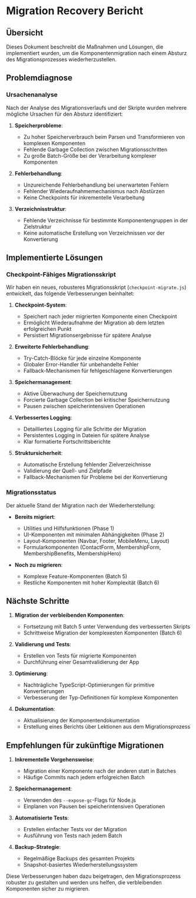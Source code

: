 # Migration Recovery Bericht

## Übersicht

Dieses Dokument beschreibt die Maßnahmen und Lösungen, die implementiert wurden, um die Komponentenmigration nach einem Absturz des Migrationsprozesses wiederherzustellen.

## Problemdiagnose

### Ursachenanalyse

Nach der Analyse des Migrationsverlaufs und der Skripte wurden mehrere mögliche Ursachen für den Absturz identifiziert:

1. **Speicherprobleme**:
   - Zu hoher Speicherverbrauch beim Parsen und Transformieren von komplexen Komponenten
   - Fehlende Garbage Collection zwischen Migrationsschritten
   - Zu große Batch-Größe bei der Verarbeitung komplexer Komponenten

2. **Fehlerbehandlung**:
   - Unzureichende Fehlerbehandlung bei unerwarteten Fehlern
   - Fehlender Wiederaufnahmemechanismus nach Abstürzen
   - Keine Checkpoints für inkrementelle Verarbeitung

3. **Verzeichnisstruktur**:
   - Fehlende Verzeichnisse für bestimmte Komponentengruppen in der Zielstruktur
   - Keine automatische Erstellung von Verzeichnissen vor der Konvertierung

## Implementierte Lösungen

### Checkpoint-Fähiges Migrationsskript

Wir haben ein neues, robusteres Migrationsskript (`checkpoint-migrate.js`) entwickelt, das folgende Verbesserungen beinhaltet:

1. **Checkpoint-System**:
   - Speichert nach jeder migrierten Komponente einen Checkpoint
   - Ermöglicht Wiederaufnahme der Migration ab dem letzten erfolgreichen Punkt
   - Persistiert Migrationsergebnisse für spätere Analyse

2. **Erweiterte Fehlerbehandlung**:
   - Try-Catch-Blöcke für jede einzelne Komponente
   - Globaler Error-Handler für unbehandelte Fehler
   - Fallback-Mechanismen für fehlgeschlagene Konvertierungen

3. **Speichermanagement**:
   - Aktive Überwachung der Speichernutzung
   - Forcierte Garbage Collection bei kritischer Speichernutzung
   - Pausen zwischen speicherintensiven Operationen

4. **Verbessertes Logging**:
   - Detailliertes Logging für alle Schritte der Migration
   - Persistentes Logging in Dateien für spätere Analyse
   - Klar formatierte Fortschrittsberichte

5. **Struktursicherheit**:
   - Automatische Erstellung fehlender Zielverzeichnisse
   - Validierung der Quell- und Zielpfade
   - Fallback-Mechanismen für Probleme bei der Konvertierung

### Migrationsstatus

Der aktuelle Stand der Migration nach der Wiederherstellung:

- **Bereits migriert**:
  - Utilities und Hilfsfunktionen (Phase 1)
  - UI-Komponenten mit minimalen Abhängigkeiten (Phase 2)
  - Layout-Komponenten (Navbar, Footer, MobileMenu, Layout)
  - Formularkomponenten (ContactForm, MembershipForm, MembershipBenefits, MembershipHero)
  
- **Noch zu migrieren**:
  - Komplexe Feature-Komponenten (Batch 5)
  - Restliche Komponenten mit hoher Komplexität (Batch 6)

## Nächste Schritte

1. **Migration der verbleibenden Komponenten**:
   - Fortsetzung mit Batch 5 unter Verwendung des verbesserten Skripts
   - Schrittweise Migration der komplexesten Komponenten (Batch 6)

2. **Validierung und Tests**:
   - Erstellen von Tests für migrierte Komponenten
   - Durchführung einer Gesamtvalidierung der App

3. **Optimierung**:
   - Nachträgliche TypeScript-Optimierungen für primitive Konvertierungen
   - Verbesserung der Typ-Definitionen für komplexe Komponenten

4. **Dokumentation**:
   - Aktualisierung der Komponentendokumentation
   - Erstellung eines Berichts über Lektionen aus dem Migrationsprozess

## Empfehlungen für zukünftige Migrationen

1. **Inkrementelle Vorgehensweise**:
   - Migration einer Komponente nach der anderen statt in Batches
   - Häufige Commits nach jedem erfolgreichen Batch

2. **Speichermanagement**:
   - Verwenden des `--expose-gc`-Flags für Node.js
   - Einplanen von Pausen bei speicherintensiven Operationen

3. **Automatisierte Tests**:
   - Erstellen einfacher Tests vor der Migration
   - Ausführung von Tests nach jedem Batch

4. **Backup-Strategie**:
   - Regelmäßige Backups des gesamten Projekts
   - Snapshot-basiertes Wiederherstellungssystem

Diese Verbesserungen haben dazu beigetragen, den Migrationsprozess robuster zu gestalten und werden uns helfen, die verbleibenden Komponenten sicher zu migrieren.